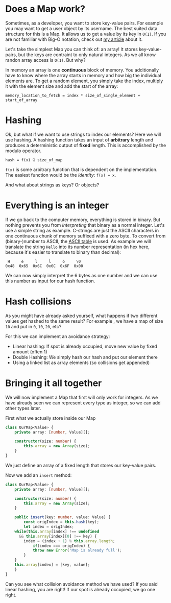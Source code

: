# Does a Map work?

Sometimes, as a developer, you want to store key-value pairs. For example you may want to get a user object by its username. The best suited data structure for this is a Map. It allows us to get a value by its key in `O(1)`. If you are not familiar with Big-O notation, check out [my article]() about it.

Let's take the simplest Map you can think of: an array! It stores key-value-pairs, but the keys are contraint to only natural integers. As we all know randon array access is `O(1)`. But why?

In memory an array is one **continuous** block of memory. You additionally have to know where the array starts in memory and how big the individual elements are. To get a random element, you simply take the index, multiply it with the element size and add the start of the array:
```
memory_location_to_fetch = index * size_of_single_element + start_of_array
```

# Hashing

Ok, but what if we want to use strings to index our elements? Here we will use hashing. A hashing function takes an input of **arbitrary** length and produces a deterministic output of **fixed** length. This is accomplished by the modulo operator.

```
hash = f(x) ℅ size_of_map
```
`f(x)` is some arbitrary function that is dependent on the implementation. The easiest function would be the *identity*: `f(x) = x`.

And what about strings as keys? Or objects?

# Everything is an integer

If we go back to the computer memory, everything is stored in binary. But nothing prevents you from *interpreting* that binary as a normal integer. Let's use a simple string as example. C-strings are just the ASCII characters in one continuous chunk of memory suffixed with a zero byte. To convert from (binary-)number to ASCII, the [ASCII table](http://www.asciitable.com/) is used. As example we will translate the string `Hello` into its number representation (in hex here, because it's easier to translate to binary than decimal):
```
 H     e     l     l     o     \0
0x48  0x65  0x6C  0x6C  0x6F  0x00
```
We can now simply interpret the 6 bytes as one number and we can use this number as input for our hash function.

# Hash collisions

As you might have already asked yourself, what happens if two different values get hashed to the same result? For example , we have a map of size `10` and put in `0`, `10`, `20`, etc?

For this we can implement an avoidance strategy:
- Linear hashing: If spot is already occupied, move new value by fixed amount (often 1)
- Double Hashing: We simply hash our hash and put our element there
- Using a linked list as array elements (so collisions get appended)

# Bringing it all together

We will now implement a Map that first will only work for integers. As we have already seen we can represent every type as integer, so we can add other types later.

First what we actually store inside our Map
```ts
class OurMap<Value> {
    private array: [number, Value][];

    constructor(size: number) {
        this.array = new Array(size);
    }
}
```
We just define an array of a fixed length that stores our key-value pairs.

Now we add an `insert` method:
```ts
class OurMap<Value> {
    private array: [number, Value][];

    constructor(size: number) {
        this.array = new Array(size);
    }

    public insert(key: number, value: Value) {
        const origIndex = this.hash(key);
        let index = origIndex;
	while(this.array[index] !== undefined
	  && this.array[index][0] !== key) {
	    index = (index + 1) % this.array.length;
            if(index === origIndex) {
	        throw new Error('Map is already full');
	    }
	}
	this.array[index] = [key, value];
    }
}
```
Can you see what collision avoidance method we have used? If you said linear hashing, you are right! If our spot is already occupied, we go one right. 
